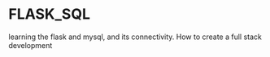 # FLASK_SQL
learning the flask and mysql, and its connectivity. How to create a full stack development
